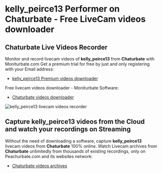 # kelly_peirce13 Performer on Chaturbate - Free LiveCam videos downloader

## Chaturbate Live Videos Recorder

Monitor and record livecam videos of **kelly_peirce13** from **Chaturbate** with Moniturbate.com
Get a premium trial for free by just and only registering with your Email address:
* [kelly_peirce13 Premium videos downloader](https://moniturbate.com/request-demo-licence-key.html)

Free livecam videos downloader - Moniturbate Software:
* [Chaturbate videos downloader](https://moniturbate.com/moniturbate-download-software.html)

![kelly_peirce13 livecam videos recorder](https://peachurnet.com/templates/moniturbate-software.png)


## Capture kelly_peirce13 videos from the Cloud and watch your recordings on Streaming

Without the need of downloading a software, capture **kelly_peirce13** livecam videos from **Chaturbate** 100% online.
Watch Livecam archives from **Chaturbate** unlimitedly from thousands of existing recordings, only on Peachurbate.com and its websites network:
* [Chaturbate videos archives](https://peachurnet.com/)